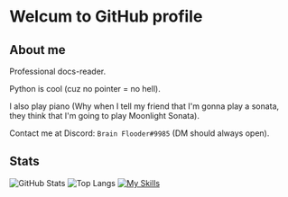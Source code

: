 # Welcum to GitHub profile
## About me
Professional docs-reader. 

Python is cool (cuz no pointer = no hell).

I also play piano (Why when I tell my friend that I'm gonna play a sonata, they think that I'm going to play Moonlight Sonata).

Contact me at Discord: `Brain Flooder#9985` (DM should always open).
## Stats
![GitHub Stats](https://github-readme-stats.vercel.app/api?username=brain-flooder&show_icons=true)
![Top Langs](https://github-readme-stats.vercel.app/api/top-langs/?username=brain-flooder&layout=compact&langs_count=10)
[![My Skills](https://skillicons.dev/icons?i=python,c,cpp,go,discord)](https://skillicons.dev)
